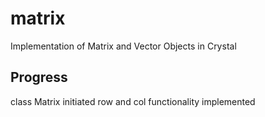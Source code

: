 # matrix
Implementation of Matrix and Vector Objects in Crystal

## Progress
class Matrix initiated
row and col functionality implemented

